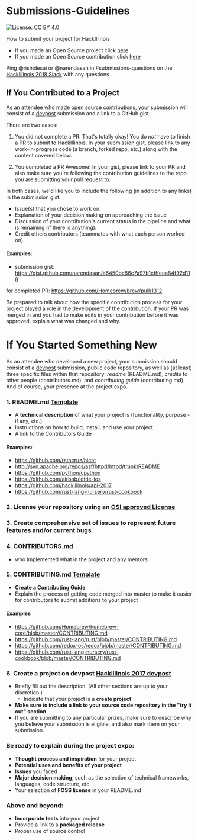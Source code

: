 # Submissions-Guidelines
[![License: CC BY 4.0](https://img.shields.io/badge/License-CC%20BY%204.0-lightgrey.svg)](http://creativecommons.org/licenses/by/4.0/)


How to submit your project for HackIllinois 

* If you made an Open Source project click [here](https://github.com/HackIllinois/Submissions-Guidelines/tree/master/create)
* If you made an Open Source contribution click [here](https://github.com/HackIllinois/Submissions-Guidelines/tree/master/contribute)

Ping @rishidesai or @narendasan in #submissions-questions on the [HackIllinois 2018 Slack](hackillinois-2018.slack.com) with any questions



## If You Contributed to a Project

As an attendee who made open source contributions, your submission will consist of a [devpost](https://hackillinois-2018.devpost.com/) submission and a link to a GitHub gist.

There are two cases:

1. You did not complete a PR:
   That's totally okay! You do *not* have to finish a PR to submit to HackIllinois. In your submission gist, please link to any work-in-progress code (a branch, forked repo, etc.) along with the content covered below.


1. You completed a PR
   Awesome! In your gist, please link to your PR and also make sure you're following the contribution guidelines to the repo you are submitting your pull request to. 

In both cases, we'd like you to include the following (in addition to any links) in the submission gist:

- Issue(s) that you chose to work on.
- Explanation of your decision making on approaching the issue
- Discussion of your contribution's current status in the pipeline and what is remaining (if there is anything).
- Credit others contributors (teammates with what each person worked on).

#### Examples:

- submission gist: https://gist.github.com/narendasan/a6450bc86c7a97b1cfffeea84f92d118

for completed PR: https://github.com/Homebrew/brew/pull/1312 

Be prepared to talk about how the specific contribution process for your project played a role in the development of the contribution. If your PR was merged in and you had to make edits in your contribution before it was approved, explain what was changed and why.



# If You Started Something New

As an attendee who developed a new project, your submission should consist of a [devpost](https://hackillinois-2018.devpost.com/) submission, public code repository, as well as (at least) three specific files within that repository: *readme* (README.md), *credits* to other people (contributors.md), and *contributing guide* (contributing.md). And of course, your presence at the project expo.

### 1. README.md [Template](https://github.com/HackIllinois/Submissions-Guidelines/blob/master/create/README_TEMPLATE.md)

- A __technical description__ of what your project is (functionality, purpose - if any, etc.)
- Instructions on how to build, install, and use your project
- A link to the Contributors Guide

#### Examples:

- https://github.com/rstacruz/hicat
- http://svn.apache.org/repos/asf/httpd/httpd/trunk/README
- https://github.com/python/cpython
- https://github.com/airbnb/lottie-ios
- https://github.com/hackillinois/api-2017
- https://github.com/rust-lang-nursery/rust-cookbook

### 2. License your repository using an [OSI approved License](http://opensource.org/licenses)

### 3. Create comprehensive set of issues to represent future features and/or current bugs

### 4. CONTRIBUTORS.md

- who implemented what in the project and any mentors

### 5. CONTRIBUTING.md [Template](https://github.com/HackIllinois/Submissions-Guidelines/blob/master/create/CONTRIBUTING_TEMPLATE.md)

- __Create a Contributing Guide__
- Explain the process of getting code merged into master to make it easier for contributors to submit additions to your project

#### Examples

- https://github.com/Homebrew/homebrew-core/blob/master/CONTRIBUTING.md
- https://github.com/rust-lang/rust/blob/master/CONTRIBUTING.md
- https://github.com/redox-os/redox/blob/master/CONTRIBUTING.md
- https://github.com/rust-lang-nursery/rust-cookbook/blob/master/CONTRIBUTING.md

### 6. Create a project on devpost [HackIllinois 2017 devpost](http://go.hackillinois.org/devpost2017)

- Briefly fill out the description. (All other sections are up to your discretion.)
  - Indicate that your project is a __create project__
- __Make sure to include a link to your source code repository in the "try it out" section__
- If you are submitting to any particular prizes, make sure to describe why you believe your submission is eligible, and also mark them on your submission.

### Be ready to explain during the project expo:

- __Thought process and inspiration__ for your project
- __Potential uses and benefits of your project__ 
- __Issues__ you faced
- __Major decision making__, such as the selection of technical frameworks, languages, code structure, etc.
- Your selection of __FOSS license__ in your README.md

### Above and beyond:

- __Incorporate tests__ into your project
- Provide a link to a __packaged release__
- Proper use of source control